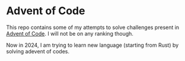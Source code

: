 # Advent of Code


This repo contains some of my attempts to solve challenges present in [Advent of Code](https://adventofcode.com). I will not be on any ranking though.

Now in 2024, I am trying to learn new language (starting from Rust) by solving adevent of codes.